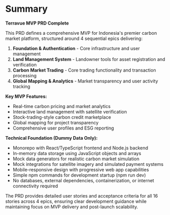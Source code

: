# Summary

**Terravue MVP PRD Complete**

This PRD defines a comprehensive MVP for Indonesia's premier carbon market platform, structured around 4 sequential epics delivering:

1. **Foundation & Authentication** - Core infrastructure and user management
2. **Land Management System** - Landowner tools for asset registration and verification  
3. **Carbon Market Trading** - Core trading functionality and transaction processing
4. **Global Mapping & Analytics** - Market transparency and user activity tracking

**Key MVP Features:**
- Real-time carbon pricing and market analytics
- Interactive land management with satellite verification
- Stock-trading-style carbon credit marketplace
- Global mapping for project transparency
- Comprehensive user profiles and ESG reporting

**Technical Foundation (Dummy Data Only):**
- Monorepo with React/TypeScript frontend and Node.js backend
- In-memory data storage using JavaScript objects and arrays
- Mock data generators for realistic carbon market simulation
- Mock integrations for satellite imagery and simulated payment systems
- Mobile-responsive design with progressive web app capabilities
- Simple npm commands for development startup (npm run dev)
- No databases, external dependencies, containerization, or internet connectivity required

The PRD provides detailed user stories and acceptance criteria for all 16 stories across 4 epics, ensuring clear development guidance while maintaining focus on MVP delivery and post-launch scalability.

